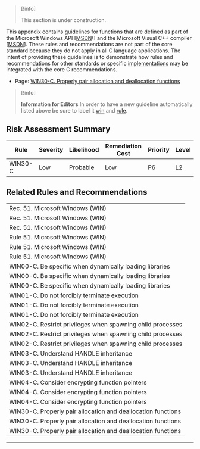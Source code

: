 > [!info]  
>
> This section is under construction.

This appendix contains guidelines for functions that are defined as part of the Microsoft Windows API \[[MSDN](http://msdn.microsoft.com/en-us/library/windows/desktop/hh447209(v=vs.85).aspx)\] and the Microsoft Visual C++ compiler \[[MSDN](http://msdn.microsoft.com/en-us/library/vstudio/60k1461a.aspx)\]. These rules and recommendations are not part of the core standard because they do not apply in all C language applications. The intent of providing these guidelines is to demonstrate how rules and recommendations for other standards or specific [implementations](BB.-Definitions_87152273.html#BB.Definitions-implementation) may be integrated with the core C recommendations.
-   Page:
    [WIN30-C. Properly pair allocation and deallocation functions](/confluence/display/c/WIN30-C.+Properly+pair+allocation+and+deallocation+functions)
> [!info]  
>
> **Information for Editors** In order to have a new guideline automatically listed above be sure to label it [win](https://confluence/label/seccode/win) and [rule](https://confluence/label/seccode/rule).

## Risk Assessment Summary

| Rule | Severity | Likelihood | Remediation Cost | Priority | Level |
| ----|----|----|----|----|----|
| WIN30-C | Low | Probable | Low | P6 | L2 |

## Related Rules and Recommendations

|  |
| ----|
| Rec. 51. Microsoft Windows (WIN) |
| Rec. 51. Microsoft Windows (WIN) |
| Rec. 51. Microsoft Windows (WIN) |
| Rule 51. Microsoft Windows (WIN) |
| Rule 51. Microsoft Windows (WIN) |
| Rule 51. Microsoft Windows (WIN) |
| WIN00-C. Be specific when dynamically loading libraries |
| WIN00-C. Be specific when dynamically loading libraries |
| WIN00-C. Be specific when dynamically loading libraries |
| WIN01-C. Do not forcibly terminate execution |
| WIN01-C. Do not forcibly terminate execution |
| WIN01-C. Do not forcibly terminate execution |
| WIN02-C. Restrict privileges when spawning child processes |
| WIN02-C. Restrict privileges when spawning child processes |
| WIN02-C. Restrict privileges when spawning child processes |
| WIN03-C. Understand HANDLE inheritance |
| WIN03-C. Understand HANDLE inheritance |
| WIN03-C. Understand HANDLE inheritance |
| WIN04-C. Consider encrypting function pointers |
| WIN04-C. Consider encrypting function pointers |
| WIN04-C. Consider encrypting function pointers |
| WIN30-C. Properly pair allocation and deallocation functions |
| WIN30-C. Properly pair allocation and deallocation functions |
| WIN30-C. Properly pair allocation and deallocation functions |

------------------------------------------------------------------------
[](../c/Rule%2050_%20POSIX%20_POS_) [](https://wiki.sei.cmu.edu/confluence/pages/viewpage.action?pageId=87151983) [](https://wiki.sei.cmu.edu/confluence/pages/viewpage.action?pageId=87151918)
